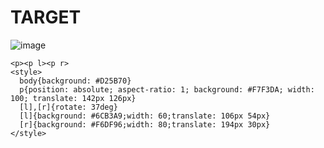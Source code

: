 # TARGET

![image](https://github.com/gaschneider/cssbattle/assets/16023844/0e962f2b-7616-4ac2-8ef4-07e423037894)

```
<p><p l><p r>
<style>
  body{background: #D25B70}
  p{position: absolute; aspect-ratio: 1; background: #F7F3DA; width: 100; translate: 142px 126px}
  [l],[r]{rotate: 37deg}
  [l]{background: #6CB3A9;width: 60;translate: 106px 54px}
  [r]{background: #F6DF96;width: 80;translate: 194px 30px}
</style>
```
